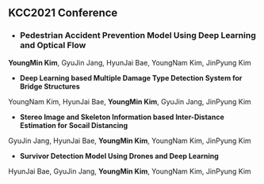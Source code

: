 ## KCC2021 Conference
- ### Pedestrian Accident Prevention Model Using Deep Learning and Optical Flow

**YoungMin Kim**, GyuJin Jang, HyunJai Bae, YoungNam Kim, JinPyung Kim

- **Deep Learning based Multiple Damage Type Detection System for Bridge Structures**

YoungNam Kim, HyunJai Bae, **YoungMin Kim**, GyuJin Jang, JinPyung Kim

- **Stereo Image and Skeleton Information based Inter-Distance Estimation for Socail Distancing**

GyuJin Jang, HyunJai Bae, **YoungMin Kim**, YoungNam Kim, JinPyung Kim

- **Survivor Detection Model Using Drones and Deep Learning**

HyunJai Bae, GyuJin Jang, **YoungMin Kim**, YoungNam Kim, JinPyung Kim
